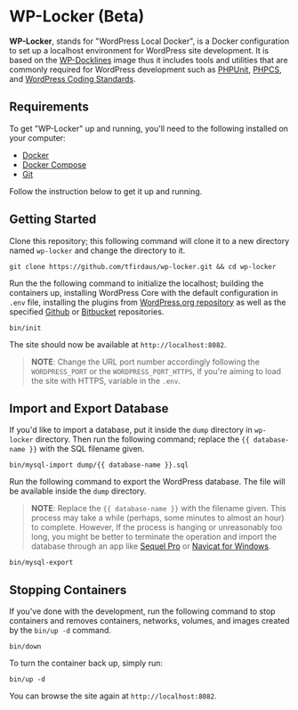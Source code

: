 # WP-Locker (Beta)

**WP-Locker**, stands for "WordPress Local Docker", is a Docker configuration to set up a localhost environment for WordPress site development. It is based on the [WP-Docklines](https://github.com/tfirdaus/wp-docklines) image thus it includes tools and utilities that are commonly required for WordPress development such as [PHPUnit](https://phpunit.de/), [PHPCS](https://github.com/squizlabs/PHP_CodeSniffer), and [WordPress Coding Standards](https://github.com/WordPress-Coding-Standards/WordPress-Coding-Standards).

## Requirements

To get "WP-Locker" up and running, you'll need to the following installed on your computer:

- [Docker](https://www.docker.com/)
- [Docker Compose](https://docs.docker.com/compose/)
- [Git](https://git-scm.com/)

Follow the instruction below to get it up and running.

## Getting Started

Clone this repository; this following command will clone it to a new directory named `wp-locker` and change the directory to it.

```
git clone https://github.com/tfirdaus/wp-locker.git && cd wp-locker
```

Run the the following command to initialize the localhost; building the containers up, installing WordPress Core with the default configuration in `.env` file, installing the plugins from [WordPress.org repository](https://wordpress.org/plugins/) as well as the specified [Github](https://github.com/) or [Bitbucket](https://bitbucket.org/) repositories.

```
bin/init
```

The site should now be available at `http://localhost:8082`.

> **NOTE**: Change the URL port number accordingly following the `WORDPRESS_PORT` or the `WORDPRESS_PORT_HTTPS`, if you're aiming to load the site with HTTPS, variable in the `.env`.

## Import and Export Database

If you'd like to import a database, put it inside the `dump` directory in `wp-locker` directory. Then run the following command; replace the `{{ database-name }}` with the SQL filename given.

```
bin/mysql-import dump/{{ database-name }}.sql
```

Run the following command to export the WordPress database. The file will be available inside the `dump` directory.

> **NOTE**: Replace the `{{ database-name }}` with the filename given. This process may take a while (perhaps, some minutes to almost an hour) to complete. However, If the process is hanging or unreasonably too long, you might be better to terminate the operation and import the database through an app like [Sequel Pro](https://github.com/tfirdaus/wp-locker/wiki/Using-Sequel-Pro) or [Navicat for Windows](https://www.navicat.com/en/products).

```
bin/mysql-export
```

## Stopping Containers

If you've done with the development, run the following command to stop containers and removes containers, networks, volumes, and images created by the `bin/up -d` command.

```
bin/down
```

To turn the container back up, simply run:

```
bin/up -d
```

You can browse the site again at `http://localhost:8082`.
